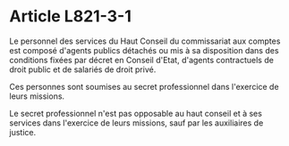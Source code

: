 # Article L821-3-1

Le personnel des services du Haut Conseil du commissariat aux comptes est composé d'agents publics détachés ou mis à sa disposition dans des conditions fixées par décret en Conseil d'Etat, d'agents contractuels de droit public et de salariés de droit privé.

Ces personnes sont soumises au secret professionnel dans l'exercice de leurs missions.

Le secret professionnel n'est pas opposable au haut conseil et à ses services dans l'exercice de leurs missions, sauf par les auxiliaires de justice.
